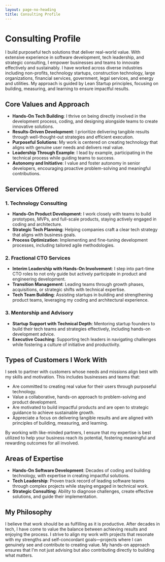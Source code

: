 ```yaml
---
layout: page-no-heading
title: Consulting Profile
---
```


# Consulting Profile

I build purposeful tech solutions that deliver real-world value. With extensive experience in software development, tech leadership, and strategic consulting, I empower businesses and teams to innovate effectively and sustainably. I have worked across diverse industries including non-profits, technology startups, construction technology, large organizations, financial services, government, legal services, and energy and utilities. My approach is guided by Lean Startup principles, focusing on building, measuring, and learning to ensure impactful results.

## Core Values and Approach
- **Hands-On Tech Building**: I thrive on being directly involved in the development process, coding, and designing alongside teams to create innovative solutions.
- **Results-Driven Development**: I prioritize delivering tangible results through well-thought-out strategies and efficient execution.
- **Purposeful Solutions**: My work is centered on creating technology that aligns with genuine user needs and delivers real value.
- **Leadership Through Example**: I lead by example, participating in the technical process while guiding teams to success.
- **Autonomy and Initiative**: I value and foster autonomy in senior developers, encouraging proactive problem-solving and meaningful contributions.

## Services Offered
### 1. Technology Consulting
- **Hands-On Product Development**: I work closely with teams to build prototypes, MVPs, and full-scale products, staying actively engaged in coding and architecture.
- **Strategic Tech Planning**: Helping companies craft a clear tech strategy that aligns with business goals.
- **Process Optimization**: Implementing and fine-tuning development processes, including tailored agile methodologies.

### 2. Fractional CTO Services
- **Interim Leadership with Hands-On Involvement**: I step into part-time CTO roles to not only guide but actively participate in product and engineering development.
- **Transition Management**: Leading teams through growth phases, acquisitions, or strategic shifts with technical expertise.
- **Tech Team Building**: Assisting startups in building and strengthening product teams, leveraging my coding and architectural experience.

### 3. Mentorship and Advisory
- **Startup Support with Technical Depth**: Mentoring startup founders to build their tech teams and strategies effectively, including hands-on development advice.
- **Executive Coaching**: Supporting tech leaders in navigating challenges while fostering a culture of initiative and productivity.

## Types of Customers I Work With
I seek to partner with customers whose needs and missions align best with my skills and motivation. This includes businesses and teams that:
- Are committed to creating real value for their users through purposeful technology.
- Value a collaborative, hands-on approach to problem-solving and product development.
- Are motivated to build impactful products and are open to strategic guidance to achieve sustainable growth.
- Appreciate a focus on delivering tangible results and are aligned with principles of building, measuring, and learning.

By working with like-minded partners, I ensure that my expertise is best utilized to help your business reach its potential, fostering meaningful and rewarding outcomes for all involved.

## Areas of Expertise
- **Hands-On Software Development**: Decades of coding and building technology, with expertise in creating impactful solutions.
- **Tech Leadership**: Proven track record of leading software teams through complex projects while staying engaged in technical work.
- **Strategic Consulting**: Ability to diagnose challenges, create effective solutions, and guide their implementation.

## My Philosophy
I believe that work should be as fulfilling as it is productive. After decades in tech, I have come to value the balance between achieving results and enjoying the process. I strive to align my work with projects that resonate with my strengths and self-concordant goals—projects where I can genuinely see and contribute to creating value. My hands-on approach ensures that I'm not just advising but also contributing directly to building what matters.
